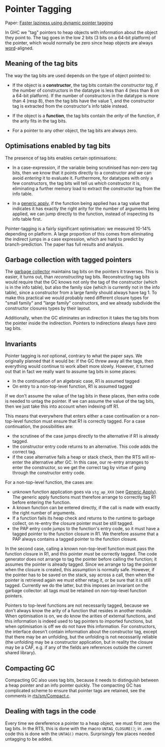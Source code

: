 # Pointer Tagging



Paper: [
Faster laziness using dynamic pointer tagging](http://www.haskell.org/~simonmar/papers/ptr-tagging.pdf)



In GHC we "tag" pointers to heap objects with information about the object they point to.  The tag goes in the low 2 bits (3 bits on a 64-bit platform) of the pointer, which would normally be zero since heap objects are always [word](commentary/rts/word)-aligned.


## Meaning of the tag bits



The way the tag bits are used depends on the type of object pointed to:


- If the object is a **constructor**, the tag bits contain the *constructor tag*, if the number of
  constructors in the datatype is less than 4 (less than 8 on a 64-bit platform).  If the number of
  constructors in the datatype is more than 4 (resp 8), then the tag bits have the value 1, and the constructor tag
  is extracted from the constructor's info table instead.

- If the object is a **function**, the tag bits contain the *arity* of the function, if the arity fits
  in the tag bits.

- For a pointer to any other object, the tag bits are always zero.

## Optimisations enabled by tag bits



The presence of tag bits enables certain optimisations:


- In a case-expression, if the variable being scrutinised has non-zero tag bits, then we know
  that it points directly to a constructor and we can avoid *entering* it to evaluate it.
  Furthermore, for datatypes with only a few constructors, the tag bits will tell us *which*
  constructor it is, eliminating a further memory load to extract the constructor tag from the
  info table.

- In a [generic apply](commentary/rts/haskell-execution/function-calls#generic-apply), if the function being applied has a tag value that indicates it has exactly the
  right arity for the number of arguments being applied, we can jump directly to the function, instead of
  inspecting its info table first.


Pointer-tagging is a fairly significant optimisation: we measured 10-14% depending on platform.  A large proportion of this comes from eliminating the indirect jumps in a case expression, which are hard to predict by branch-prediction.  The paper has full results and analysis.


## Garbage collection with tagged pointers



The [garbage collector](commentary/rts/storage/gc) maintains tag bits on the pointers it traverses.  This is easier, it turns out, than *reconstructing* tag bits.  Reconstructing tag bits would require that the GC knows not only the tag of the constructor (which is in the info table), but also the family size (which is currently not in the info table), since a constructor from a large family should always have tag 1.  To make this practical we would probably need different closure types for "small family" and "large family" constructors, and we already subdivide the constructor closures types by their layout.



Additionally, when the GC eliminates an indirection it takes the tag bits from the pointer inside the indirection.  Pointers to indirections always have zero tag bits.


## Invariants



Pointer tagging is *not* optional, contrary to what the paper says.  We originally planned that it would be: if the GC threw away all the tags, then everything would continue to work albeit more slowly.  However, it turned out that in fact we really want to assume tag bits in some places:


- In the continuation of an algebraic case, R1 is assumed tagged
- On entry to a non-top-level function, R1 is assumed tagged


If we don't assume the value of the tag bits in these places, then extra code is needed to untag the pointer.  If we can assume the value of the tag bits, then we just take this into account when indexing off R1.



This means that everywhere that enters either a case continuation or a non-top-level function must ensure that R1 is correctly tagged.  For a case continuation, the possibilities are:


- the scrutinee of the case jumps directly to the alternative if R1 is already tagged.
- the constructor entry code returns to an alternative.  This code adds the correct tag.
- if the case alternative fails a heap or stack check, then the RTS will re-enter the alternative after
  GC.  In this case, our re-entry arranges to enter the constructor, so we get the correct tag by
  virtue of going through the constructor entry code.


For a non-top-level function, the cases are:


- unknown function application goes via `stg_ap_XXX` (see [Generic Apply](commentary/rts/haskell-execution/function-calls#)).  
  The generic apply functions must therefore arrange to correctly tag R1 before entering the function.
- A known function can be entered directly, if the call is made with exactly the right number of arguments.
- If a function fails its heap check and returns to the runtime to garbage collect, on re-entry the closure
  pointer must be still tagged.
- the PAP entry code jumps to the function's entry code, so it must have a tagged pointer to the function
  closure in R1.  We therefore assume that a PAP always contains a tagged pointer to the function closure.


In the second case, calling a known non-top-level function must pass the function closure in R1, and this pointer *must* be correctly tagged.  The code generator does not arrange to tag the pointer before calling the function; it assumes the pointer is already tagged.  Since we arrange to tag the pointer when the closure is created, this assumption is normally safe.  However, if the pointer has to be saved on the stack, say across a call, then when the pointer is retrieved again we must either retag it, or be sure that it is still tagged.  Currently we do the latter, but this imposes an invariant on the garbage collector: all tags must be retained on non-top-level function pointers.



Pointers to top-level functions are not necessarily tagged, because we don't always know the arity of a function that resides in another module.  When optimisation is on, we do know the arities of external functions, and this information is indeed used to tag pointers to imported functions, but when optimisation is off we do not have this information.  For constructors, the interface doesn't contain information about the constructor tag, except that there may be an unfolding, but the unfolding is not necessarily reliable (the unfolding may be a constructor application, but in reality the closure may be a CAF, e.g. if any of the fields are references outside the current shared library).


## Compacting GC



Compacting GC also uses tag bits, because it needs to distinguish between a heap pointer and an info pointer quickly.  The compacting GC has complicated scheme to ensure that pointer tags are retained, see the comments in [rts/sm/Compact.c](/trac/ghc/browser/ghc/rts/sm/Compact.c).


## Dealing with tags in the code



Every time we dereference a pointer to a heap object, we must first zero the tag bits.  In the RTS, this is done with the macro `UNTAG_CLOSURE()`; in `.cmm` code this is done with the `UNTAG()` macro.  Surprisingly few places needed untagging to be added.


